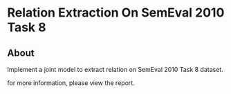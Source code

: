 # **Relation Extraction On SemEval 2010 Task 8**

## About

Implement a joint model to extract relation on SemEval 2010 Task 8 dataset.

for more information, please view the report.
